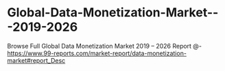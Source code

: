 # Global-Data-Monetization-Market---2019-2026
Browse Full Global Data Monetization Market 2019 – 2026 Report @-https://www.99-reports.com/market-report/data-monetization-market#report_Desc
